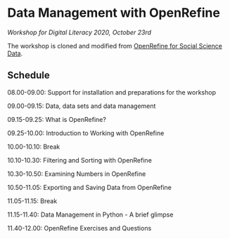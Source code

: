 # Data Management with OpenRefine



*Workshop for Digital Literacy 2020, October 23rd*



The workshop is cloned and modified from [OpenRefine for Social Science Data](https://datacarpentry.org/openrefine-socialsci/).

## Schedule

08.00-09.00: Support for installation and preparations for the workshop

09.00-09.15: Data, data sets and data management

09.15-09.25: What is OpenRefine?

09.25-10.00: Introduction to Working with OpenRefine

10.00-10.10: Break

10.10-10.30: Filtering and Sorting with OpenRefine

10.30-10.50: Examining Numbers in OpenRefine

10.50-11.05: Exporting and Saving Data from OpenRefine

11.05-11.15: Break

11.15-11.40: Data Management in Python - A brief glimpse

11.40-12.00: OpenRefine Exercises and Questions
